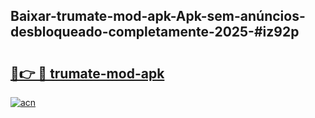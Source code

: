 ## Baixar-trumate-mod-apk-Apk-sem-anúncios-desbloqueado-completamente-2025-#iz92p

# <h2><a href="https://ainizakaria.my?title=trumate-mod-apk&ref=20M">🔗👉 🔴 trumate-mod-apk</a></h2>

[![acn](https://github.com/user-attachments/assets/0f9c940e-d8b0-45ae-aac7-cd30a18b3e1c)](https://ainizakaria.my?title=trumate-mod-apk&ref=20M)

